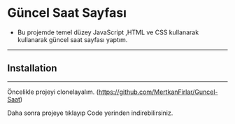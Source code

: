 # Güncel Saat Sayfası
* Bu projemde temel düzey JavaScript ,HTML ve CSS kullanarak kullanarak güncel saat sayfası yaptım.
------------------------------------------------------------
 ## Installation
---
Öncelikle projeyi clonelayalım.
(https://github.com/MertkanFirlar/Guncel-Saat)

Daha sonra projeye tıklayıp Code yerinden indirebilirsiniz.

